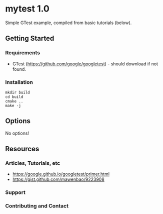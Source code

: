 # mytest 1.0

Simple GTest example, compiled from basic tutorials (below).

## Getting Started
### Requirements
* GTest (https://github.com/google/googletest) - should download if not found.

### Installation
```````
mkdir build
cd build
cmake ..
make -j
```````

## Options
No options!

## Resources
### Articles, Tutorials, etc
* https://google.github.io/googletest/primer.html
* https://gist.github.com/mawenbao/9223908

### Support

### Contributing and Contact


